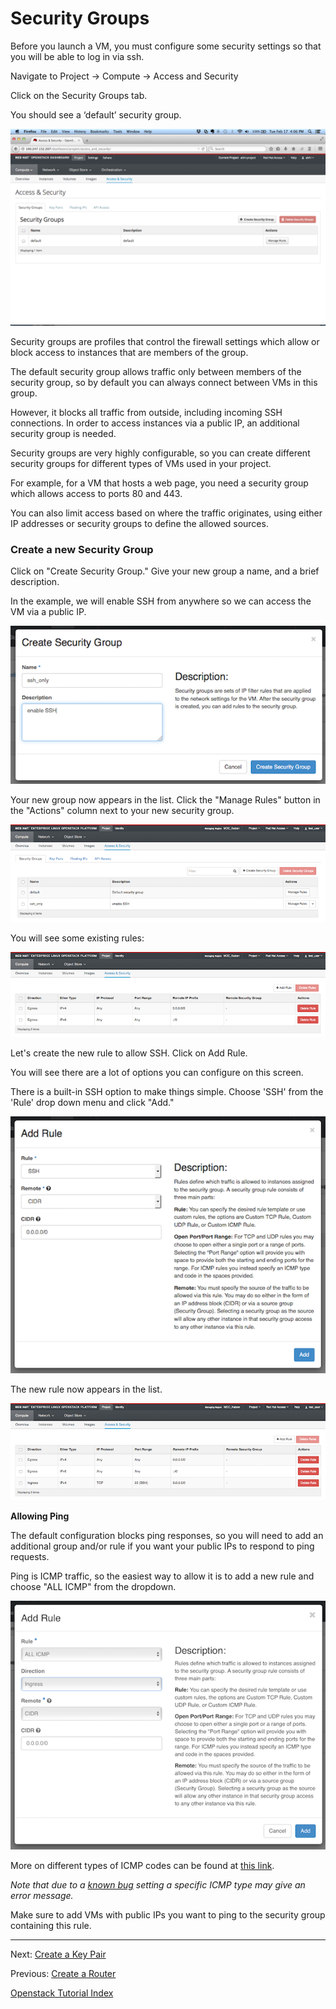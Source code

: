 # Security Groups 
Before you launch a VM, you must configure some security settings so that you will be able to log in via ssh.

Navigate to Project -> Compute -> Access and Security

Click on the Security Groups tab.  

You should see a ‘default’ security group.  

![](../_static/img/security_groups.png)

Security groups are profiles that control the firewall settings which allow or block access to instances that are members of the group.  
 
The default security group allows traffic only between members of the security group, so by default you can always connect between VMs in this group.

However, it blocks all traffic from outside, including incoming SSH connections.  In order to access instances via a public IP, an additional security group is needed.

Security groups are very highly configurable, so you can create different security groups for different types of VMs used in your project.

For example, for a VM that hosts a web page, you need a security group which allows access to ports 80 and 443.

You can also limit access based on where the traffic originates, using either IP addresses or security groups to define the allowed sources.

### Create a new Security Group
Click on "Create Security Group."  Give your new group a name, and a brief description.

In the example, we will enable SSH from anywhere so we can access the VM via a public IP.

![](../_static/img/create_security_group.png)

Your new group now appears in the list.  Click the "Manage Rules" button in the "Actions" column next to your new security group.

![](../_static/img/access_security_newgroup.png)

You will see some existing rules:

![](../_static/img/security_rules_01.png)

Let's create the new rule to allow SSH. Click on Add Rule.

You will see there are a lot of options you can configure on this screen.

There is a built-in SSH option to make things simple.  Choose 'SSH' from the 'Rule' drop down menu and click "Add."  

![](../_static/img/add_rule.png)

The new rule now appears in the list.

![](../_static/img/security_rules_02.png)

**Allowing Ping**

The default configuration blocks ping responses, so you will need to add an additional group and/or rule if you want your public IPs to respond to ping requests. 

Ping is ICMP traffic, so the easiest way to allow it is to add a new rule and choose "ALL ICMP" from the dropdown.

![](../_static/img/security_add_rule_ping.png)

More on different types of ICMP codes can be found at [this link](http://www.nthelp.com/icmp.html).

*Note that due to a [known bug](https://bugs.launchpad.net/horizon/+bug/1511748) setting a specific ICMP type may give an error message.*

Make sure to add VMs with public IPs you want to ping to the security group containing this rule.

******
 
Next: [Create a Key Pair](Create-a-Key-Pair.html)  

Previous:  [Create a Router](Create-a-Router.html)  

[Openstack Tutorial Index](OpenStack-Tutorial-Index.html)


